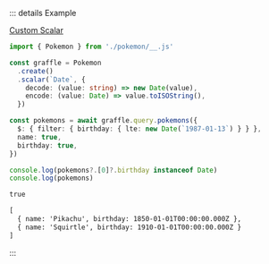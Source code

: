 ::: details Example

<div class="ExampleSnippet">
<a href="../../examples/custom-scalar/custom-scalar">Custom Scalar</a>

<!-- dprint-ignore-start -->
```ts twoslash
import { Pokemon } from './pokemon/__.js'

const graffle = Pokemon
  .create()
  .scalar(`Date`, {
    decode: (value: string) => new Date(value),
    encode: (value: Date) => value.toISOString(),
  })

const pokemons = await graffle.query.pokemons({
  $: { filter: { birthday: { lte: new Date(`1987-01-13`) } } },
  name: true,
  birthday: true,
})

console.log(pokemons?.[0]?.birthday instanceof Date)
console.log(pokemons)
```
<!-- dprint-ignore-end -->

<!-- dprint-ignore-start -->
```txt
true
```
<!-- dprint-ignore-end -->
<!-- dprint-ignore-start -->
```txt
[
  { name: 'Pikachu', birthday: 1850-01-01T00:00:00.000Z },
  { name: 'Squirtle', birthday: 1910-01-01T00:00:00.000Z }
]
```
<!-- dprint-ignore-end -->

</div>
:::

